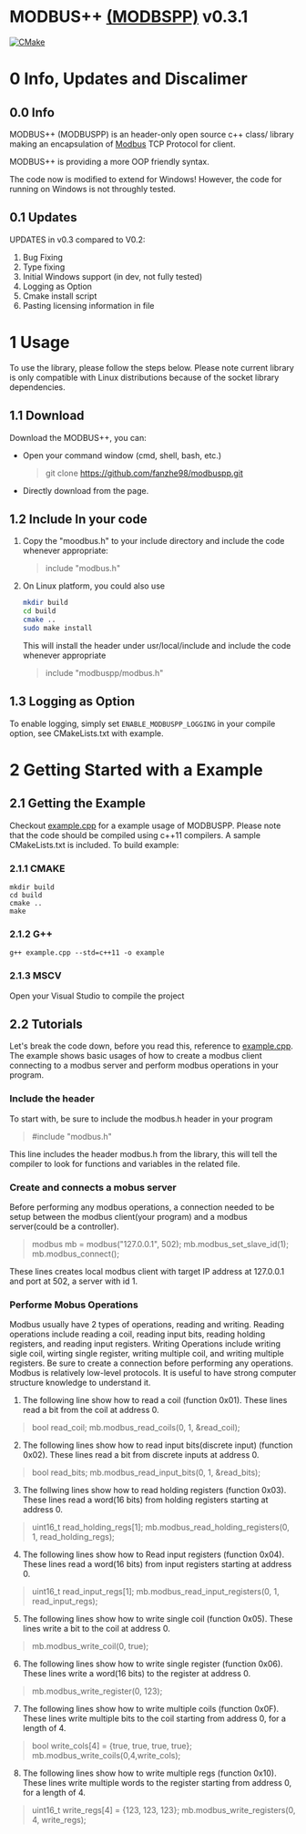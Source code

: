 # MODBUS++  [(MODBSPP)](https://github.com/fanzhe98/modbuspp.git)   v0.3.1
[![CMake](https://github.com/fanzhe98/modbuspp/actions/workflows/cmake.yml/badge.svg)](https://github.com/fanzhe98/modbuspp/actions/workflows/cmake.yml)
# 0 Info, Updates and Discalimer
## 0.0 Info
MODBUS++ (MODBUSPP) is an header-only open source c++ class/ library making an encapsulation of [Modbus](https://en.wikipedia.org/wiki/Modbus) TCP Protocol for client.

MODBUS++ is providing a more OOP friendly syntax.

The code now is modified to extend for Windows! However, the code for running on Windows is not 
throughly tested.

## 0.1 Updates 

UPDATES in v0.3 compared to V0.2:
1. Bug Fixing
2. Type fixing
3. Initial Windows support (in dev, not fully tested)
4. Logging as Option
5. Cmake install script
6. Pasting licensing information in file

# 1 Usage
To use the library, please follow the steps below. Please note current library is only compatible with Linux distributions because of the socket library dependencies.

## 1.1 Download
Download the MODBUS++, you can:
   - Open your command window (cmd, shell, bash, etc.)
        > git clone https://github.com/fanzhe98/modbuspp.git
   - Directly download from the page.

## 1.2 Include In your code
1. Copy the "moodbus.h" to your include directory and include the code whenever appropriate:
   >  include "modbus.h"
2. On Linux platform, you could also use 
   ```sh
   mkdir build
   cd build
   cmake ..
   sudo make install
   ```
   This will install the header under usr/local/include
   and include the code whenever appropriate
   > include "modbuspp/modbus.h"

## 1.3 Logging as Option
To enable logging, simply set `ENABLE_MODBUSPP_LOGGING` in your compile option, see CMakeLists.txt with example.

# 2 Getting Started with a Example
## 2.1 Getting the Example
Checkout [example.cpp](https://github.com/fanzhe98/modbuspp/blob/master/example/example.cpp) for a example usage of MODBUSPP. Please note that the code should be compiled using c++11 compilers.
A sample CMakeLists.txt is included. To build example:
### 2.1.1 CMAKE 
```shell script
mkdir build
cd build
cmake ..
make
```
### 2.1.2 G++
```shell script
g++ example.cpp --std=c++11 -o example
```
### 2.1.3 MSCV
Open your Visual Studio to compile the project

## 2.2 Tutorials
Let's break the code down, before you read this, reference to [example.cpp](https://github.com/fanzhe98/modbuspp/blob/master/example.cpp). The example shows basic usages of how to create a modbus client connecting to a modbus server and perform modbus operations in your program.
### Include the header

To start with, be sure to include the modbus.h header in your program
> #include "modbus.h"

This line includes the header modbus.h from the library, this will tell the compiler to look for functions and variables in the related file.

### Create and connects a mobus server
Before performing any modbus operations, a connection needed to be setup between the modbus client(your program) and a modbus server(could be a controller).

> modbus mb = modbus("127.0.0.1", 502);
> mb.modbus_set_slave_id(1);
> mb.modbus_connect();

These lines creates local modbus client with target IP address at 127.0.0.1 and port at 502, a server with id 1.

### Performe Mobus Operations
Modbus usually have 2 types of operations, reading and writing. Reading operations include reading a coil, reading input bits, reading holding registers, and reading input registers. Writing Operations include writing sigle coil, wirting single register, writing multiple coil, and writing multiple registers. Be sure to create a connection before performing any operations. Modbus is relatively low-level protocols. It is useful to have strong computer structure knowledge to understand it.

1. The following line show how to read a coil (function 0x01). These lines read a bit from the coil at address 0.
> bool read_coil;
> mb.modbus_read_coils(0, 1, &read_coil);

2. The following lines show how to read input bits(discrete input) (function 0x02). These lines read a bit from discrete inputs at address 0.
> bool read_bits;
> mb.modbus_read_input_bits(0, 1, &read_bits);

3. The follwing lines show how to read holding registers (function 0x03). These lines read a word(16 bits) from holding registers starting at address 0.
> uint16_t read_holding_regs[1];
> mb.modbus_read_holding_registers(0, 1, read_holding_regs);

4. The following lines show how to Read input registers (function 0x04). These lines read a word(16 bits) from input registers starting at address 0.
> uint16_t read_input_regs[1];
> mb.modbus_read_input_registers(0, 1, read_input_regs);

5. The following lines show how to write single coil (function 0x05). These lines write a bit to the coil at address 0.
> mb.modbus_write_coil(0, true);

6. The following lines show how to write single register (function 0x06). These lines write a word(16 bits) to the register at address 0.
> mb.modbus_write_register(0, 123);

7. The following lines show how to write multiple coils (function 0x0F). These lines write multiple bits to the coil starting from address 0, for a length of 4.
> bool write_cols[4] = {true, true, true, true};
> mb.modbus_write_coils(0,4,write_cols);

8. The following lines show how to write multiple regs (function 0x10). These lines write multiple words to the register starting from address 0, for a length of 4.
> uint16_t write_regs[4] = {123, 123, 123};
> mb.modbus_write_registers(0, 4, write_regs);

